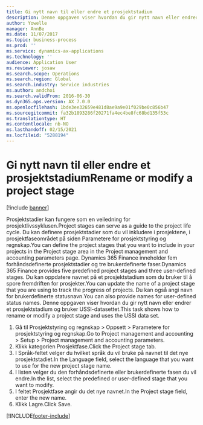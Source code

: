 ```yaml
---
title: Gi nytt navn til eller endre et prosjektstadium
description: Denne oppgaven viser hvordan du gir nytt navn eller endrer et prosjektstadium.
author: Yowelle
manager: AnnBe
ms.date: 11/07/2017
ms.topic: business-process
ms.prod: ''
ms.service: dynamics-ax-applications
ms.technology: ''
audience: Application User
ms.reviewer: josaw
ms.search.scope: Operations
ms.search.region: Global
ms.search.industry: Service industries
ms.author: andchoi
ms.search.validFrom: 2016-06-30
ms.dyn365.ops.version: AX 7.0.0
ms.openlocfilehash: 1bde3ee32659e481d8ae9a9e01f029be0c856b47
ms.sourcegitcommit: fa32b1893286f20271fa4ec4be8fc68bd135f53c
ms.translationtype: HT
ms.contentlocale: nb-NO
ms.lasthandoff: 02/15/2021
ms.locfileid: "5288194"
---
```

# <a name="rename-or-modify-a-project-stage"></a><span data-ttu-id="22a7a-103">Gi nytt navn til eller endre et prosjektstadium</span><span class="sxs-lookup"><span data-stu-id="22a7a-103">Rename or modify a project stage</span></span>

[!include [banner](../../includes/banner.md)]

<span data-ttu-id="22a7a-104">Prosjektstadier kan fungere som en veiledning for prosjektlivssyklusen.</span><span class="sxs-lookup"><span data-stu-id="22a7a-104">Project stages can serve as a guide to the project life cycle.</span></span> <span data-ttu-id="22a7a-105">Du kan definere prosjektstadier som du vil inkludere i prosjektene, i prosjektfaseområdet på siden Parametere for prosjektstyring og regnskap.</span><span class="sxs-lookup"><span data-stu-id="22a7a-105">You can define the project stages that you want to include in your projects in the Project stage area in the Project management and accounting parameters page.</span></span> <span data-ttu-id="22a7a-106">Dynamics 365 Finance inneholder fem forhåndsdefinerte prosjektstadier og tre brukerdefinerte faser.</span><span class="sxs-lookup"><span data-stu-id="22a7a-106">Dynamics 365 Finance provides five predefined project stages and three user-defined stages.</span></span> <span data-ttu-id="22a7a-107">Du kan oppdatere navnet på et prosjektstadium som du bruker til å spore fremdriften for prosjekter.</span><span class="sxs-lookup"><span data-stu-id="22a7a-107">You can update the name of a project stage that you are using to track the progress of projects.</span></span> <span data-ttu-id="22a7a-108">Du kan også angi navn for brukerdefinerte statusnavn.</span><span class="sxs-lookup"><span data-stu-id="22a7a-108">You can also provide names for user-defined status names.</span></span> <span data-ttu-id="22a7a-109">Denne oppgaven viser hvordan du gir nytt navn eller endrer et prosjektstadium og bruker USSI-datasettet.</span><span class="sxs-lookup"><span data-stu-id="22a7a-109">This task shows how to rename or modify a project stage and uses the USSI data set.</span></span>

1. <span data-ttu-id="22a7a-110">Gå til Prosjektstyring og regnskap > Oppsett > Parametere for prosjektstyring og regnskap.</span><span class="sxs-lookup"><span data-stu-id="22a7a-110">Go to Project management and accounting > Setup > Project management and accounting parameters.</span></span>
2. <span data-ttu-id="22a7a-111">Klikk kategorien Prosjektfase.</span><span class="sxs-lookup"><span data-stu-id="22a7a-111">Click the Project stage tab.</span></span>
3. <span data-ttu-id="22a7a-112">I Språk-feltet velger du hvilket språk du vil bruke på navnet til det nye prosjektstadiet.</span><span class="sxs-lookup"><span data-stu-id="22a7a-112">In the Language field, select the language that you want to use for the new project stage name.</span></span>
4. <span data-ttu-id="22a7a-113">I listen velger du den forhåndsdefinerte eller brukerdefinerte fasen du vil endre.</span><span class="sxs-lookup"><span data-stu-id="22a7a-113">In the list, select the predefined or user-defined stage that you want to modify.</span></span> 
5. <span data-ttu-id="22a7a-114">I feltet Prosjektfase angir du det nye navnet.</span><span class="sxs-lookup"><span data-stu-id="22a7a-114">In the Project stage field, enter the new name.</span></span>
6. <span data-ttu-id="22a7a-115">Klikk Lagre.</span><span class="sxs-lookup"><span data-stu-id="22a7a-115">Click Save.</span></span>


[!INCLUDE[footer-include](../../includes/footer-banner.md)]